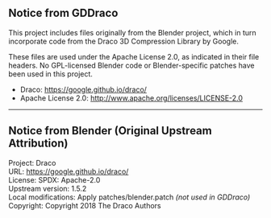 ## Notice from GDDraco

This project includes files originally from the Blender project,
which in turn incorporate code from the Draco 3D Compression Library by Google.

These files are used under the Apache License 2.0, as indicated in their file headers.
No GPL-licensed Blender code or Blender-specific patches have been used in this project.

- Draco: https://google.github.io/draco/
- Apache License 2.0: http://www.apache.org/licenses/LICENSE-2.0

---

## Notice from Blender (Original Upstream Attribution)

Project: Draco  
URL: https://google.github.io/draco/  
License: SPDX: Apache-2.0  
Upstream version: 1.5.2  
Local modifications: Apply patches/blender.patch *(not used in GDDraco)*  
Copyright: Copyright 2018 The Draco Authors
